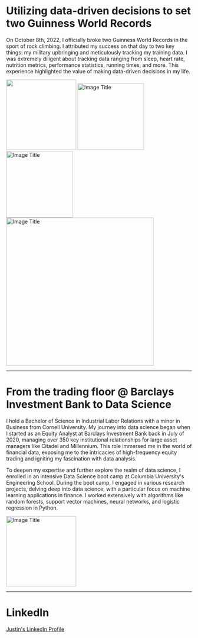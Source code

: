 # Utilizing data-driven decisions to set two Guinness World Records

On October 8th, 2022, I officially broke two Guinness World Records in the sport of rock climbing. I attributed my success on that day to two key things: my military upbringing and meticulously tracking my training data. I was extremely diligent about tracking data ranging from sleep, heart rate, nutrition metrics, performance statistics, running times, and more. This experience highlighted the value of making data-driven decisions in my life.

<img src="https://github.com/justinvalli/justinvalli/assets/124414690/daf60c06-8fbb-4f16-b19a-c61a3de6591f" width="190" />

<img src="https://github.com/justinvalli/justinvalli/assets/124414690/5b78486f-e3d3-418c-aedc-4e6b098148a8" width="180" alt="Image Title">

<img src="https://github.com/justinvalli/justinvalli/assets/124414690/319e50d7-5863-4eb0-bf41-eea12596906a" width="180" alt="Image Title">

<img src="https://github.com/justinvalli/justinvalli/assets/124414690/a0d50827-3f04-4ed8-a440-1c5032a686a0" width="400" alt="Image Title">

------
# From the trading floor @ Barclays Investment Bank to Data Science

I hold a Bachelor of Science in Industrial Labor Relations with a minor in Business from Cornell University. My journey into data science began when I started as an Equity Analyst at Barclays Investment Bank back in July of 2020, managing over 350 key institutional relationships for large asset managers like Citadel and Millennium. This role immersed me in the world of financial data, exposing me to the intricacies of high-frequency equity trading and igniting my fascination with data analysis.

To deepen my expertise and further explore the realm of data science, I enrolled in an intensive Data Science boot camp at Columbia University's Engineering School. During the boot camp, I engaged in various research projects, delving deep into data science, with a particular focus on machine learning applications in finance. I worked extensively with algorithms like random forests, support vector machines, neural networks, and logistic regression in Python. 

<img src="https://github.com/justinvalli/justinvalli/assets/124414690/fa1ff692-07c6-4d24-8a94-fb4772d23c3a" width="190" alt="Image Title">

------
# LinkedIn
[Justin's LinkedIn Profile](https://www.linkedin.com/in/justinvalli/)
